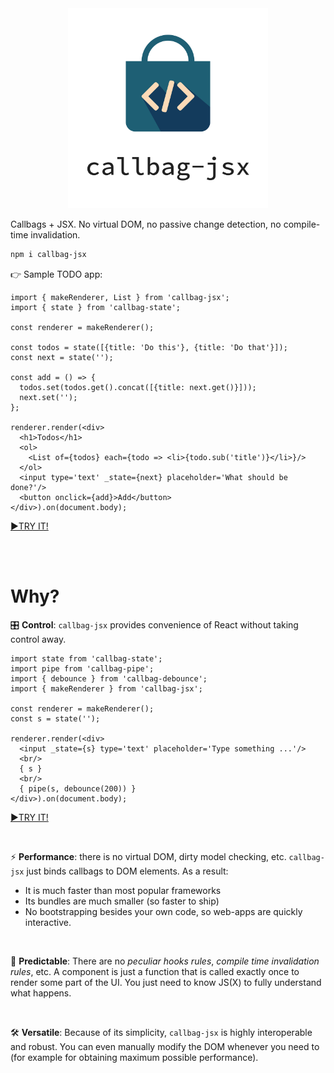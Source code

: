 
<div align="center"><img src="callbag-jsx-banner.svg" width="320px"/></div>

Callbags + JSX. No virtual DOM, no passive change detection, no compile-time invalidation.

```bash
npm i callbag-jsx
```

👉 Sample TODO app:

```tsx
import { makeRenderer, List } from 'callbag-jsx';
import { state } from 'callbag-state';

const renderer = makeRenderer();

const todos = state([{title: 'Do this'}, {title: 'Do that'}]);
const next = state('');

const add = () => {
  todos.set(todos.get().concat([{title: next.get()}]));
  next.set('');
};

renderer.render(<div>
  <h1>Todos</h1>
  <ol>
    <List of={todos} each={todo => <li>{todo.sub('title')}</li>}/>
  </ol>
  <input type='text' _state={next} placeholder='What should be done?'/>
  <button onclick={add}>Add</button>
</div>).on(document.body);
```
[►TRY IT!](https://stackblitz.com/edit/callbag-jsx-todolist)

<br><br>

# Why?

🎛️ **Control**: `callbag-jsx` provides convenience of React without taking control away.

```tsx
import state from 'callbag-state';
import pipe from 'callbag-pipe';
import { debounce } from 'callbag-debounce';
import { makeRenderer } from 'callbag-jsx';

const renderer = makeRenderer();
const s = state('');

renderer.render(<div>
  <input _state={s} type='text' placeholder='Type something ...'/>
  <br/>
  { s }
  <br/>
  { pipe(s, debounce(200)) }
</div>).on(document.body);
```
[►TRY IT!](https://stackblitz.com/edit/callbag-jsx-debounce)

<br>

⚡ **Performance**: there is no virtual DOM, dirty model checking, etc. `callbag-jsx` just binds callbags to DOM elements. As a result:
- It is much faster than most popular frameworks
- Its bundles are much smaller (so faster to ship)
- No bootstrapping besides your own code, so web-apps are quickly interactive.

<br>

🔮 **Predictable**: There are no _peculiar hooks rules_, _compile time invalidation rules_, etc. A component is just a function that is called exactly once to render some part of the UI. You just need to know JS(X) to fully understand what happens.

<br>

🛠️ **Versatile**: Because of its simplicity, `callbag-jsx` is highly interoperable and robust. You can even manually modify the DOM whenever you need to (for example for obtaining maximum possible performance).

